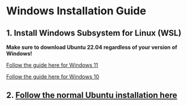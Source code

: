 # Windows Installation Guide

## 1. Install Windows Subsystem for Linux (WSL)

**Make sure to download Ubuntu 22.04 regardless of your version of Windows!**

[Follow the guide here for Windows 11](https://ubuntu.com/tutorials/install-ubuntu-on-wsl2-on-windows-11-with-gui-support#1-overview)

[Follow the guide here for Windows 10](https://ubuntu.com/tutorials/install-ubuntu-on-wsl2-on-windows-10#1-overview)

## 2. [Follow the normal Ubuntu installation here](ubuntu_installation.md)